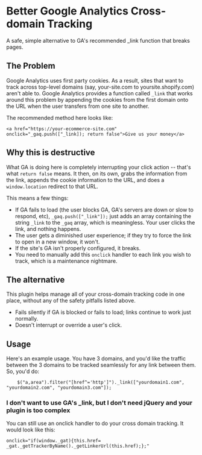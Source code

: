 Better Google Analytics Cross-domain Tracking
==============

A safe, simple alternative to GA's recommended _link function that breaks pages. 

<h2>The Problem</h2>

Google Analytics uses first party cookies. As a result, sites that want to track across top-level domains (say, your-site.com to yoursite.shopify.com) aren't able to. Google Analytics provides a function called `_link` that works around this problem by appending the cookies from the first domain onto the URL when the user transfers from one site to another. 

The recommended method here looks like:

    <a href="https://your-ecommerce-site.com" onclick="_gaq.push(["_link]); return false">Give us your money</a>
    
<h2>Why this is destructive</h2> 

What GA is doing here is completely interrupting your click action -- that's what `return false` means. It then, on its own, grabs the information from the link, appends the cookie information to the URL, and does a `window.location` redirect to that URL. 

This means a few things:

  - If GA fails to load (the user blocks GA, GA's servers are down or slow to respond, etc), `_gaq.push(["_link"]);` just adds an array containing the string `_link` to the `_gaq` array, which is meaningless. Your user clicks the link, and nothing happens. 
  - The user gets a diminished user experience; if they try to force the link to open in a new window, it won't. 
  - If the site's GA isn't properly configured, it breaks. 
  - You need to manually add this `onclick` handler to each link you wish to track, which is a maintenance nightmare. 

<h2>The alternative</h2>

This plugin helps manage all of your cross-domain tracking code in one place, without any of the safety pitfalls listed above.

  - Fails silently if GA is blocked or fails to load; links continue to work just normally.
  - Doesn't interrupt or override a user's click.

<h2>Usage</h2>

Here's an example usage. You have 3 domains, and you'd like the traffic between the 3 domains to be tracked seamlessly for any link between them. So, you'd do:

        $("a,area").filter("[href^='http']")._link(["yourdomain1.com", "yourdomain2.com", "yourdomain3.com"]);
        
        
<h3>I don't want to use GA's _link, but I don't need jQuery and your plugin is too complex</h2>

You can still use an onclick handler to do your cross domain tracking. It would look like this:

    onclick="if(window._gat){this.href= _gat._getTrackerByName()._getLinkerUrl(this.href);};"


